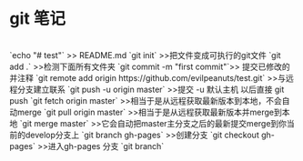 # git 笔记
<br>
`echo "# test"`               >> README.md
`git init`                    >>把文件变成可执行的git文件
`git add .`                   >>检测下面所有文件夹
`git commit -m "first commit"`>> 提交已修改的并注释
`git remote add origin https://github.com/evilpeanuts/test.git` >>与远程分支建立联系
`git push -u origin master`   >>提交 -u 默认主机   以后直接 git push
`git fetch origin master`     >>相当于是从远程获取最新版本到本地，不会自动merge
`git pull origin master`      >>相当于是从远程获取最新版本并merge到本地
`git merge master`            >>它会自动把master主分支之后的最新提交merge到你当前的develop分支上
`git branch gh-pages`         >>创建分支
`git checkout gh-pages`       >>进入gh-pages 分支
`git branch`
